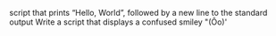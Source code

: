 script that prints “Hello, World”, followed by a new line to the standard output
Write a script that displays a confused smiley "(Ôo)'

